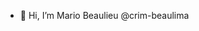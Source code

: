 - 👋 Hi, I’m Mario Beaulieu @crim-beaulima

<!---
crim-beaulima/crim-beaulima is a ✨ special ✨ repository because its `README.md` (this file) appears on your GitHub profile.
You can click the Preview link to take a look at your changes.
--->
